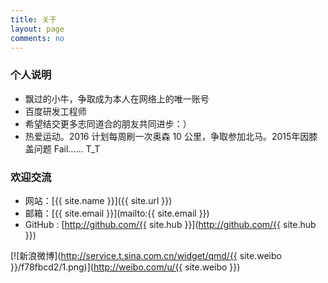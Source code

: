 ```yaml
---
title: 关于
layout: page
comments: no
---
```


### 个人说明

* 飘过的小牛，争取成为本人在网络上的唯一账号
* 百度研发工程师
* 希望结交更多志同道合的朋友共同进步：）
* 热爱运动。2016 计划每周刷一次奥森 10 公里，争取参加北马。2015年因膝盖问题 Fail…… T_T

### 欢迎交流

* 网站：[{{ site.name }}]({{ site.url }})
* 邮箱：[{{ site.email }}](mailto:{{ site.email }})
* GitHub : [http://github.com/{{ site.hub }}](http://github.com/{{ site.hub }})

[![新浪微博](http://service.t.sina.com.cn/widget/qmd/{{ site.weibo }}/f78fbcd2/1.png)](http://weibo.com/u/{{ site.weibo }})
